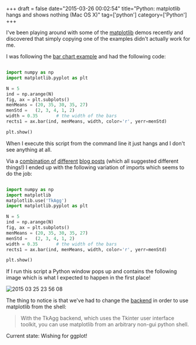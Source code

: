 +++
draft = false
date="2015-03-26 00:02:54"
title="Python: matplotlib hangs and shows nothing (Mac OS X)"
tag=['python']
category=['Python']
+++

<p>
I've been playing around with some of the  <a href="http://matplotlib.org/">matplotlib</a> demos recently and discovered that simply copying one of the examples didn't actually work for me.
</p>


<p>I was following the <a href="http://matplotlib.org/examples/api/barchart_demo.html">bar chart example</a> and had the following code:</p>




~~~python

import numpy as np
import matplotlib.pyplot as plt

N = 5
ind = np.arange(N)
fig, ax = plt.subplots()
menMeans = (20, 35, 30, 35, 27)
menStd =   (2, 3, 4, 1, 2)
width = 0.35       # the width of the bars
rects1 = ax.bar(ind, menMeans, width, color='r', yerr=menStd)

plt.show()

~~~

<p>
When I execute this script from the command line it just hangs and I don't see anything at all.
</p>


<p>Via a <a href="http://stackoverflow.com/questions/21129055/no-plot-window-shows-up-with-matplotlib-pyplot-run-with-enthought-canopy-python">combination of</a> <a href="http://stackoverflow.com/questions/7534453/matplotlib-does-not-show-my-drawings-although-i-call-pyplot-show">different</a> <a href="http://stackoverflow.com/questions/2512225/matplotlib-not-showing-up-in-mac-osx">blog posts</a> (which all suggested different things!) I ended up with the following variation of imports which seems to do the job:
</p>



~~~python

import numpy as np
import matplotlib
matplotlib.use('TkAgg')
import matplotlib.pyplot as plt

N = 5
ind = np.arange(N)
fig, ax = plt.subplots()
menMeans = (20, 35, 30, 35, 27)
menStd =   (2, 3, 4, 1, 2)
width = 0.35       # the width of the bars
rects1 = ax.bar(ind, menMeans, width, color='r', yerr=menStd)

plt.show()

~~~

<p>
If I run this script a Python window pops up and contains the following image which is what I expected to happen in the first place!
</p>


<div>
<img src="{{<siteurl>}}/uploads/2015/03/2015-03-25_23-56-08.png" alt="2015 03 25 23 56 08" title="2015-03-25_23-56-08.png" border="0"  />

</div>

<p>The thing to notice is that we've had to change the <a href="http://matplotlib.org/faq/usage_faq.html#what-is-a-backend">backend</a> in order to use matplotlib from the shell:</p>


<blockquote>
With the TkAgg backend, which uses the Tkinter user interface toolkit, you can use matplotlib from an arbitrary non-gui python shell. 
</blockquote>

<p>Current state: Wishing for ggplot!</p>

